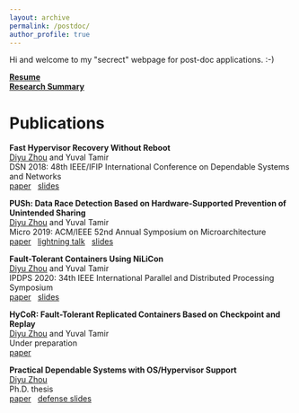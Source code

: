 ```yaml
---
layout: archive
permalink: /postdoc/
author_profile: true
---
```


Hi and welcome to my "secrect" webpage for post-doc applications. :-)

**[Resume](/files/resume.pdf)** \
**[Research Summary](/files/research-summary.pdf)** 


Publications
======
**Fast Hypervisor Recovery Without Reboot** \
<ins>Diyu Zhou</ins> and Yuval Tamir \
DSN 2018:  48th IEEE/IFIP International Conference on Dependable Systems and Networks \
<i class="fas fa-file-pdf" aria-hidden="true"></i> [paper](/files/dsn18.pdf) 
&nbsp; <i class="fas fa-file-powerpoint"></i> [slides](/files/dsn18.pptx)

**PUSh: Data Race Detection Based on Hardware-Supported Prevention of Unintended Sharing** \
<ins>Diyu Zhou</ins> and Yuval Tamir \
Micro 2019: ACM/IEEE 52nd Annual Symposium on Microarchitecture \
<i class="fas fa-file-pdf" aria-hidden="true"></i> [paper](/files/micro19.pdf) 
&nbsp; <i class="fab fa-youtube"></i> [lightning talk](https://www.youtube.com/watch?v=O-V7_GvdpW8)
&nbsp; <i class="fas fa-file-powerpoint"></i> [slides](/files/micro19.pptx)

**Fault-Tolerant Containers Using NiLiCon** \
<ins>Diyu Zhou</ins> and Yuval Tamir \
IPDPS 2020: 34th IEEE International Parallel and Distributed Processing Symposium \
<i class="fas fa-file-pdf" aria-hidden="true"></i> [paper](/files/ipdps20.pdf) 
&nbsp; <i class="fas fa-file-powerpoint"></i> [slides](/files/ipdps20.pptx)

**HyCoR: Fault-Tolerant Replicated Containers Based on Checkpoint and Replay** \
<ins>Diyu Zhou</ins> and Yuval Tamir \
Under preparation \
<i class="fas fa-file-pdf" aria-hidden="true"></i> [paper](/files/hycor.pdf) 

**Practical Dependable Systems with OS/Hypervisor Support** \
<ins>Diyu Zhou</ins> \
Ph.D. thesis \
<i class="fas fa-file-pdf" aria-hidden="true"></i> [paper](/files/thesis.pdf) 
&nbsp; <i class="fas fa-file-powerpoint"></i> [defense slides](/files/defense.pptx)

